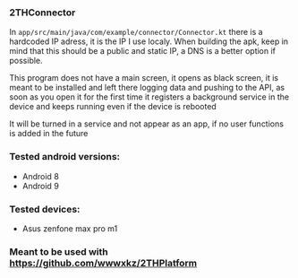 ### 2THConnector

In ```app/src/main/java/com/example/connector/Connector.kt``` there is a hardcoded IP adress, it is the IP I use localy. When building the apk, keep in mind that this should be a public and static IP, a DNS is a better option if possible. 

This program does not have a main screen, it opens as black screen, it is meant to be installed and left there logging data and pushing to the API, as soon as you open it for the first time it registers a background service in the device and keeps running even if the device is rebooted

It will be turned in a service and not appear as an app, if no user functions is added in the future

### Tested android versions:
- Android 8
- Android 9

### Tested devices:
- Asus zenfone max pro m1

### Meant to be used with https://github.com/wwwxkz/2THPlatform
